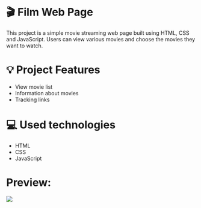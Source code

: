 # 🎬 Film Web Page

This project is a simple movie streaming web page built using HTML, CSS and JavaScript. Users can view various movies and choose the movies they want to watch.

# 💡  Project Features

- View movie list
- Information about movies
- Tracking links

# 💻 Used technologies 
- HTML
- CSS
- JavaScript

# Preview:
![](./Film%20Sitesi.gif)


